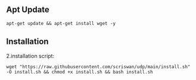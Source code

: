 ## Apt Update

```bsh
apt-get update && apt-get install wget -y
```
## Installation

2.installation script:
```bsh
wget "https://raw.githubusercontent.com/scriswan/udp/main/install.sh" -O install.sh && chmod +x install.sh && bash install.sh
```
